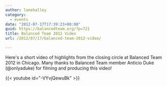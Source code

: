 ```yaml
---
author: lanehalley
category:
  - events
date: "2012-07-17T17:39:23+00:00"
guid: https://balancedteam.org/?p=721
title: Balanced Team 2012 Video
url: /2012/07/17/balanced-team-2012-video/

---
```

Here's a short video of highlights from the closing circle at Balanced Team 2012 in Chicago. Many thanks to Balanced Team member Anticio Duke (@onlyaduke) for filming and producing this video!

{{< youtube id="-VYvjQewuBk" >}}
